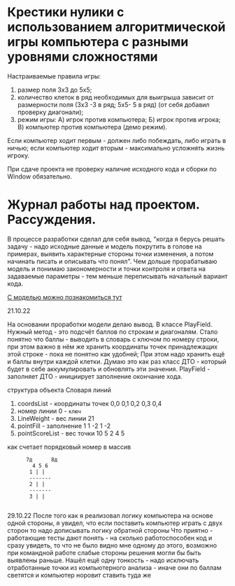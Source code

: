 # Крестики нулики с использованием алгоритмической игры компьютера с разными уровнями сложностями

Настраиваемые правила игры:
1) размер поля 3х3 до 5х5;
2) количество клеток в ряд необходимых для выигрыша зависит от размерности поля (3х3 -3 в ряд; 5х5- 5 в ряд) (от себя
   добавил проверку диагонали);
3) режим игры: А) игрок против компьютера; Б) игрок против игрока; В) компьютер против компьютера (демо режим).

Если компьютер ходит первым - должен либо побеждать, либо играть в ничью; если компьютер ходит вторым - максимально
усложнять жизнь игроку.

При сдаче проекта не проверку наличие исходного кода и сборки по Window обязательно.

# Журнал работы над проектом. Рассуждения.

В процессе разработки сделал для себя вывод, "когда я берусь решать задачу - надо исходные данные и модель покрутить
в голове на примерах, выявить характерные стороны точки изменения, а потом начинать писать и описывать что понял".
Чем дольше прорабатываю модель и понимаю закономерности и точки контроля и ответа на задаваемые параметры - тем меньше
переписывать начальный вариант кода.

[ С моделью можно познакомиться тут ](!https://disk.yandex.ru/d/j7ST8evd1dn-qg)

21.10.22

На основании проработки модели делаю вывод.
В классе PlayField. Нужный метод - это подсчёт баллов по строкам и диагоналям.
Стало понятно что баллы - выводить в словарь с ключом по номеру строки, при этом важно в нём же хранить координаты точек
принадлежащих этой строке - пока не понятно как удобней;
При этом надо хранить ещё и баллы внутри каждой клетки.
Думаю это как раз класс ДТО - который будет в себе аккумулировать и обновлять эти значения.
PlayField - заполняет ДТО - инициирует заполнение окончание хода.

структура объекта Словаря линий
1. coordsList - координаты точек 0,0 0,1 0,2 0,3 0,4
2. номер линии 0 - `ключ`				
3. LineWeight - вес линии 21				
4. pointFill - заполнение 1 1 -2 1 -2
5. pointScoreList - вес точки 10 5 2 4 5

как счетает порядковый номер в массив

```
      7д      8д
        4 5 6
       1 | | 
       -------
       2 | |
       -------
       3 | |
       
```
29.10.22
После того как я реализовал логику компьютера на основе одной стороны, я увидел, что если поставить компьютер играть с двух сторон то надо дописывать логику обратной стороны
Что приятно - работающие тесты дают понять - на сколько работоспособен код и сразу увидеть, то что не было видно мне одному до этого, возможно при командной работе слабые стороны решения могли бы быть выявлены раньше.
Нашёл ещё одну тонкость - надо исключать отработанные точки из компьютерного анализа - иначе они по баллам светятся и компьютер норовит ставить туда же